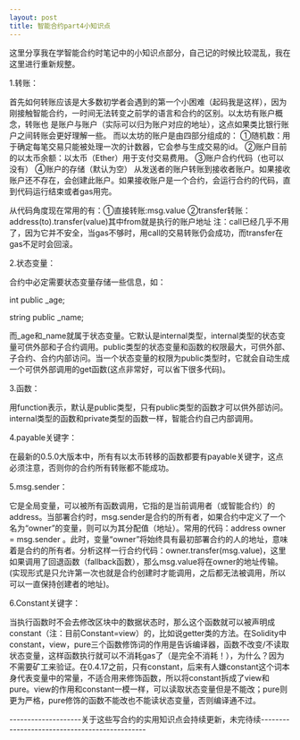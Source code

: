 ```yaml
---
layout: post
title: 智能合约part4小知识点
---
```

这里分享我在学智能合约时笔记中的小知识点部分，自己记的时候比较混乱，我在这里进行重新规整。

1.转账：

首先如何转账应该是大多数初学者会遇到的第一个小困难（起码我是这样），因为刚接触智能合约，一时间无法转变之前学的语言和合约的区别。以太坊有账户概念，转账也
是账户与账户（实际可以归为账户对应的地址），这点如果类比银行账户之间转账会更好理解一些。
而以太坊的账户是由四部分组成的：
①随机数：用于确定每笔交易只能被处理一次的计数器，它会参与生成交易的id。
②账户目前的以太币余额：以太币（Ether）用于支付交易费用。
③账户合约代码（也可以没有）
④账户的存储（默认为空）
从发送者的账户转账到接收者账户。如果接收账户还不存在，会创建此账户。如果接收账户是一个合约，会运行合约的代码，直到代码运行结束或者gas用完。

从代码角度现在常用的有：①直接转账:msg.value  ②transfer转账：address(to).transfer(value)其中from就是执行的账户地址
注：call已经几乎不用了，因为它并不安全，当gas不够时，用call的交易转账仍会成功，而transfer在gas不足时会回滚。

2.状态变量：

合约中必定需要状态变量存储一些信息，如：

int public _age;  

string public _name;

而_age和_name就属于状态变量。它默认是internal类型，internal类型的状态变量可供外部和子合约调用。public类型的状态变量和函数的权限最大，可供外部、子合约、合约内部访问。当一个状态变量的权限为public类型时，它就会自动生成一个可供外部调用的get函数(这点非常好，可以省下很多代码)。

3.函数：

用function表示，默认是public类型，只有public类型的函数才可以供外部访问。internal类型的函数和private类型的函数一样，智能合约自己内部调用。

4.payable关键字：

在最新的0.5.0大版本中，所有有以太币转移的函数都要有payable关键字，这点必须注意，否则你的合约所有转账都不能成功。

5.msg.sender：

它是全局变量，可以被所有函数调用，它指的是当前调用者（或智能合约）的address。当部署合约时，msg.sender是合约的所有者，如果合约中定义了一个名为“owner”的变量，则可以为其分配值（地址）。常用的代码：address owner = msg.sender 。此时，变量“owner”将始终具有最初部署合约的人的地址，意味着是合约的所有者。分析这样一行合约代码：owner.transfer(msg.value)，这里如果调用了回退函数（fallback函数），那么msg.value将在owner的地址传输。(实现形式是只允许第一次也就是合约创建时才能调用，之后都无法被调用，所以可以一直保持创建者的地址)。

6.Constant关键字：

当执行函数时不会去修改区块中的数据状态时，那么这个函数就可以被声明成constant（注：目前Constant=view）的，比如说getter类的方法。在Solidity中constant，view，pure三个函数修饰词的作用是告诉编译器，函数不改变/不读取状态变量，这样函数执行就可以不消耗gas了（是完全不消耗！），为什么？因为不需要矿工来验证。在0.4.17之前，只有constant，后来有人嫌constant这个词本身代表变量中的常量，不适合用来修饰函数，所以将constant拆成了view和pure。view的作用和constant一模一样，可以读取状态变量但是不能改；pure则更为严格，pure修饰的函数不能改也不能读状态变量，否则编译通不过。

--------------------关于这些写合约的实用知识点会持续更新，未完待续----------------------------------------------
